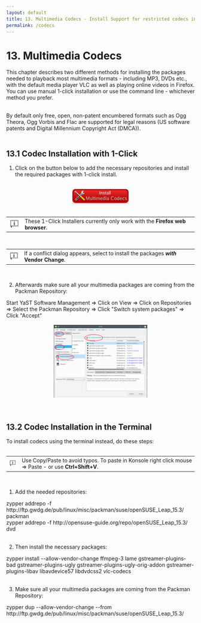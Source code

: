```yaml
---
layout: default
title: 13. Multimedia Codecs - Install Support for restricted codecs including MP3, DVD, WMA, WMV, MOV etc.
permalink: /codecs
---
```


# 13. Multimedia Codecs

This chapter describes two different methods for installing the packages needed to playback most multimedia formats - including MP3, DVDs etc., with the default media player VLC as well as playing online videos in Firefox. You can use manual 1-click installation or use the command line - whichever method you prefer.<br /><br />

By default only free, open, non-patent encumbered formats such as Ogg Theora, Ogg Vorbis and Flac are supported for legal reasons (US software patents and Digital Millennium Copyright Act (DMCA)).<br /><br />




## 13.1 Codec Installation with 1-Click

1) Click on the button below to add the necessary repositories and install the required packages with 1-click install.<br /><br />

<center><a href="https://opensuse-community.org/codecs-kde.ymp"><img src="images/oneclick/codecs.png" alt="ymp" class="pic" /></a></center><br />

<div class="tip">
<table>
<tbody>
<tr>
<td><img src="images/pics/tip.png" alt="tip" /></td>
<td>These 1-Click Installers currently only work with the <b>Firefox web browser</b>.</td>
</tr>
</tbody>
</table>
</div><br />


<div class="tip">
<table>
<tbody>
<tr>
<td><img src="images/pics/tip.png" alt="tip" /></td>
<td>If a conflict dialog appears, select to install the packages <b><i>with</i> Vendor Change</b>.</td>
</tr>
</tbody>
</table>
</div><br />

2) Afterwards make sure all your multimedia packages are coming from the Packman Repository:
<div class="path">Start YaST Software Management => Click on View => Click on Repositories => Select the Packman Repository => Click "Switch system packages" => Click "Accept"</div><br />

<center><a href="images/screenshots/packman-vendorchange.png" rel="thumbnail"><img src="images/screenshots/packman-vendorchangeb.png" alt="packman_vendor_change" class="pic" /></a></center><br /><br />



## 13.2 Codec Installation in the Terminal

To install codecs using the terminal instead, do these steps:<br /><br />

<div class="tip">
<table>
<tbody>
<tr>
<td><img src="images/pics/tip.png" alt="tip" /></td>
<td>Use Copy/Paste to avoid typos. To paste in Konsole right click mouse => Paste - or use <b>Ctrl+Shift+V</b>.</td>
</tr>
</tbody>
</table>
</div><br />

1) Add the needed repositories:
<div class="clroot">zypper addrepo -f http://ftp.gwdg.de/pub/linux/misc/packman/suse/openSUSE_Leap_15.3/ packman</div>
<div class="clroot">zypper addrepo -f http://opensuse-guide.org/repo/openSUSE_Leap_15.3/ dvd</div><br />

2) Then install the necessary packages:
<div class="clroot">zypper install --allow-vendor-change ffmpeg-3 lame gstreamer-plugins-bad gstreamer-plugins-ugly gstreamer-plugins-ugly-orig-addon gstreamer-plugins-libav libavdevice57 libdvdcss2 vlc-codecs</div><br />

3) Make sure all your multimedia packages are coming from the Packman Repository:
<div class="clroot">zypper dup --allow-vendor-change --from http://ftp.gwdg.de/pub/linux/misc/packman/suse/openSUSE_Leap_15.3/</div>

